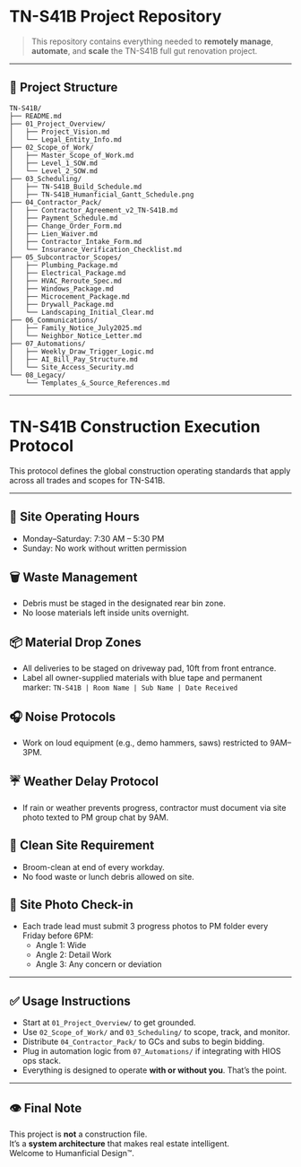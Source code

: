 # TN-S41B Project Repository

> 
> This repository contains everything needed to **remotely manage**, **automate**, and **scale** the TN-S41B full gut renovation project.

---

## 📂 Project Structure

```
TN-S41B/
├── README.md
├── 01_Project_Overview/
│   ├── Project_Vision.md
│   └── Legal_Entity_Info.md
├── 02_Scope_of_Work/
│   ├── Master_Scope_of_Work.md
│   ├── Level_1_SOW.md
│   └── Level_2_SOW.md
├── 03_Scheduling/
│   ├── TN-S41B_Build_Schedule.md
│   ├── TN-S41B_Humanficial_Gantt_Schedule.png
├── 04_Contractor_Pack/
│   ├── Contractor_Agreement_v2_TN-S41B.md
│   ├── Payment_Schedule.md
│   ├── Change_Order_Form.md
│   ├── Lien_Waiver.md
│   ├── Contractor_Intake_Form.md
│   └── Insurance_Verification_Checklist.md
├── 05_Subcontractor_Scopes/
│   ├── Plumbing_Package.md
│   ├── Electrical_Package.md
│   ├── HVAC_Reroute_Spec.md
│   ├── Windows_Package.md
│   ├── Microcement_Package.md
│   ├── Drywall_Package.md
│   └── Landscaping_Initial_Clear.md
├── 06_Communications/
│   ├── Family_Notice_July2025.md
│   └── Neighbor_Notice_Letter.md
├── 07_Automations/
│   ├── Weekly_Draw_Trigger_Logic.md
│   ├── AI_Bill_Pay_Structure.md
│   └── Site_Access_Security.md
└── 08_Legacy/
    └── Templates_&_Source_References.md
```

---

# TN-S41B Construction Execution Protocol

This protocol defines the global construction operating standards that apply across all trades and scopes for TN-S41B.

---

## 🔨 Site Operating Hours
- Monday–Saturday: 7:30 AM – 5:30 PM
- Sunday: No work without written permission

## 🗑️ Waste Management
- Debris must be staged in the designated rear bin zone.
- No loose materials left inside units overnight.

## 📦 Material Drop Zones
- All deliveries to be staged on driveway pad, 10ft from front entrance.
- Label all owner-supplied materials with blue tape and permanent marker:
  `TN-S41B | Room Name | Sub Name | Date Received`

## 🎧 Noise Protocols
- Work on loud equipment (e.g., demo hammers, saws) restricted to 9AM–3PM.

## ☔ Weather Delay Protocol
- If rain or weather prevents progress, contractor must document via site photo texted to PM group chat by 9AM.

## 🧹 Clean Site Requirement
- Broom-clean at end of every workday.
- No food waste or lunch debris allowed on site.

## 📸 Site Photo Check-in
- Each trade lead must submit 3 progress photos to PM folder every Friday before 6PM:
  - Angle 1: Wide
  - Angle 2: Detail Work
  - Angle 3: Any concern or deviation


---

## ✅ Usage Instructions

- Start at `01_Project_Overview/` to get grounded.
- Use `02_Scope_of_Work/` and `03_Scheduling/` to scope, track, and monitor.
- Distribute `04_Contractor_Pack/` to GCs and subs to begin bidding.
- Plug in automation logic from `07_Automations/` if integrating with HIOS ops stack.
- Everything is designed to operate **with or without you**. That’s the point.

---

## 👁️ Final Note

This project is **not** a construction file.  
It’s a **system architecture** that makes real estate intelligent.  
Welcome to Humanficial Design™.
